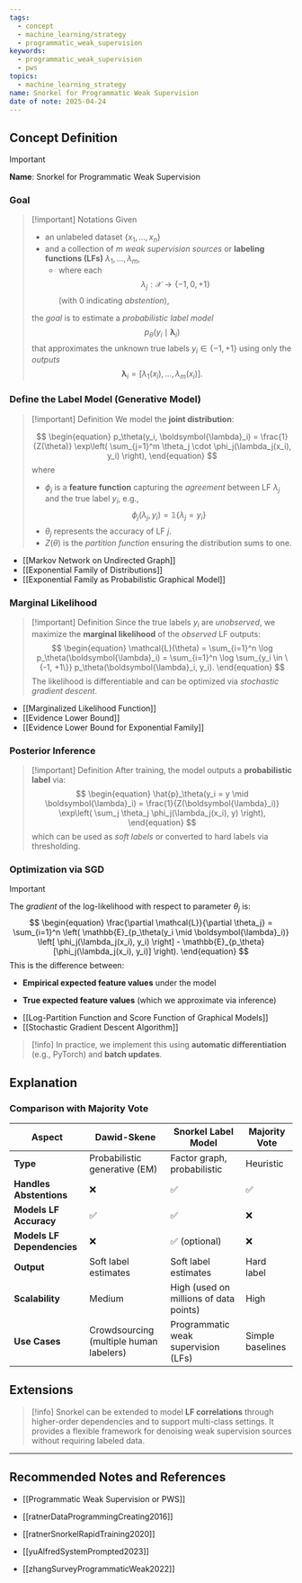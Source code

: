 ```yaml
---
tags:
  - concept
  - machine_learning/strategy
  - programmatic_weak_supervision
keywords:
  - programmatic_weak_supervision
  - pws
topics:
  - machine_learning_strategy
name: Snorkel for Programmatic Weak Supervision
date of note: 2025-04-24
---
```


## Concept Definition

>[!important]
>**Name**: Snorkel for Programmatic Weak Supervision

### Goal

>[!important] Notations
>Given 
>- an unlabeled dataset $\{x_1, \dots, x_n\}$ 
>- and a collection of $m$ *weak supervision sources* or **labeling functions (LFs)** $\lambda_1, \dots, \lambda_m$, 
>	- where each $$\lambda_j: \mathcal{X} \rightarrow \{-1, 0, +1\}$$ (with $0$ indicating *abstention*), 
>
>the *goal* is to estimate a *probabilistic label model* $$p_\theta(y_i \mid \boldsymbol{\lambda}_i)$$ that approximates the unknown true labels $y_i \in \{-1, +1\}$ using only the *outputs* $$\boldsymbol{\lambda}_i = [\lambda_1(x_i), \dots, \lambda_m(x_i)].$$
>


### Define the Label Model (Generative Model)

>[!important] Definition
> We model the **joint distribution**:
> 
> $$
> \begin{equation}
>     p_\theta(y_i, \boldsymbol{\lambda}_i) = \frac{1}{Z(\theta)} \exp\left( \sum_{j=1}^m \theta_j \cdot \phi_j(\lambda_j(x_i), y_i) \right),
> \end{equation}
> $$
> where
> - $\phi_j$ is a **feature function** capturing the *agreement* between LF $\lambda_j$ and the true label $y_i$, e.g., $$\phi_j(\lambda_j, y_i) = \mathbb{1}\{\lambda_j = y_i\}$$
> - $\theta_j$ represents the accuracy of LF $j$. 
> - $Z(\theta)$ is the *partition function* ensuring the distribution sums to one.

- [[Markov Network on Undirected Graph]]
- [[Exponential Family of Distributions]]
- [[Exponential Family as Probabilistic Graphical Model]]


### Marginal Likelihood

>[!important] Definition
>Since the true labels $y_i$ are *unobserved*, we maximize the **marginal likelihood** of the *observed* LF outputs:
>$$
> \begin{equation}
>     \mathcal{L}(\theta) = \sum_{i=1}^n \log p_\theta(\boldsymbol{\lambda}_i) = \sum_{i=1}^n \log \sum_{y_i \in \{-1, +1\}} p_\theta(\boldsymbol{\lambda}_i, y_i).
> \end{equation}
>$$ 
> The likelihood is differentiable and can be optimized via *stochastic gradient descent*.

- [[Marginalized Likelihood Function]]
- [[Evidence Lower Bound]]
- [[Evidence Lower Bound for Exponential Family]]

### Posterior Inference

>[!important] Definition
>After training, the model outputs a **probabilistic label** via:
>$$
> \begin{equation}
>     \hat{p}_\theta(y_i = y \mid \boldsymbol{\lambda}_i) = \frac{1}{Z(\boldsymbol{\lambda}_i)} \exp\left( \sum_j \theta_j \phi_j(\lambda_j(x_i), y) \right),
> \end{equation}
>$$ 
> which can be used as *soft labels* or converted to hard labels via thresholding.



### Optimization via SGD

> [!important]
> The *gradient* of the log-likelihood with respect to parameter $\theta_j$ is:
>$$ 
> \begin{equation}
>     \frac{\partial \mathcal{L}}{\partial \theta_j} = \sum_{i=1}^n \left( \mathbb{E}_{p_\theta(y_i \mid \boldsymbol{\lambda}_i)} \left[ \phi_j(\lambda_j(x_i), y_i) \right] - \mathbb{E}_{p_\theta}[\phi_j(\lambda_j(x_i), y_i)] \right).
> \end{equation}
>$$ 
>This is the difference between:
> 
> - **Empirical expected feature values** under the model
>     
> - **True expected feature values** (which we approximate via inference)
>

- [[Log-Partition Function and Score Function of Graphical Models]]
- [[Stochastic Gradient Descent Algorithm]]

>[!info]
>In practice, we implement this using **automatic differentiation** (e.g., PyTorch) and **batch updates**.


## Explanation

### Comparison with Majority Vote

|Aspect|**Dawid-Skene**|**Snorkel Label Model**|**Majority Vote**|
|---|---|---|---|
|**Type**|Probabilistic generative (EM)|Factor graph, probabilistic|Heuristic|
|**Handles Abstentions**|❌|✅|✅|
|**Models LF Accuracy**|✅|✅|❌|
|**Models LF Dependencies**|❌|✅ (optional)|❌|
|**Output**|Soft label estimates|Soft label estimates|Hard label|
|**Scalability**|Medium|High (used on millions of data points)|High|
|**Use Cases**|Crowdsourcing (multiple human labelers)|Programmatic weak supervision (LFs)|Simple baselines|



## Extensions

>[!info]
>Snorkel can be extended to model **LF correlations** through higher-order dependencies and to support multi-class settings. It provides a flexible framework for denoising weak supervision sources without requiring labeled data.







-----------
##  Recommended Notes and References


- [[Programmatic Weak Supervision or PWS]]



- [[ratnerDataProgrammingCreating2016]]
- [[ratnerSnorkelRapidTraining2020]]
- [[yuAlfredSystemPrompted2023]]
- [[zhangSurveyProgrammaticWeak2022]]